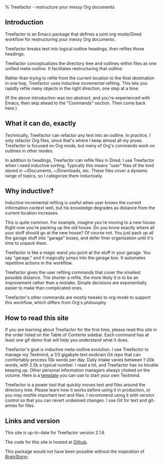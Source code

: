 % Treefactor - restructure your messy Org documents

Introduction
---

Treefactor is an Emacs package that defines a joint org-mode/Dired workflow for restructuring your messy Org documents.

Treefactor breaks text into logical outline headings, then refiles those headings.

Treefactor conceptualizes the directory tree and outlines within files as one unified meta-outline. It facilitates restructuring that outline.

Rather than trying to refile from the current location to the final destination in one hop, Treefactor uses inductive incremental refiling. This lets you rapidly refile many objects in the right direction, one step at a time.

(If the above introduction was too abstract, and you're experienced with Emacs, then skip ahead to the "Commands" section. Then come back here.)

What it can do, exactly
---

Technically, Treefactor can refactor any text into an outline. In practice, I only refactor Org files, since that's where I keep almost all my prose. Treefactor is focused on Org mode, but many of Org's commands work on outlines in other modes.

In addition to headings, Treefactor can refile files in Dired. I use Treefactor when I need inductive sorting. Typically this means "user" files of the kind stored in ~/Documents, ~/Downloads, etc. These files cover a dynamic range of topics, so I categorize them inductively.

Why inductive?
---

Inductive incremental refiling is useful when user knows the current information context well, but his knowledge degrades as distance from the current location increases.

This is quite common. For example, imagine you're moving to a new house. Right now you're packing up the old house. Do you know exactly where all your stuff should go at the new house? Of course not. You just pack up all the garage stuff into "garage" boxes, and defer finer organization until it's time to unpack them.

Treefactor is like a magic wand you point at the stuff in your garage. You say "garage," and it magically jumps into the garage box. It automates repetitive actions in the workflow.

Treefactor gives the user refiling commands that cover the smallest possible distance. The shorter a refile, the more likely it is to be an improvement rather than a mistake. Simple decisions are exponentially easier to make than complicated ones.

Treefactor's other commands are mostly tweaks to org-mode to support this workflow, which differs from Org's philosophy.

How to read this site
---

If you are learning about Treefactor for the first time, please read this site in the order listed on the Table of Contents sidebar. Each command has at least one gif demo that will help you understand what it does.

Treefactor's goal is inductive meta-outline evolution. I use Treefactor to manage my Textmind, a 1/3 gigabyte text exobrain Git repo that can comfortably process 10k words per day. Daily intake varies between 1-20k words, with 2.5k a typical number. I read a lot, and Treefactor has no trouble keeping up. Other personal information managers always choked on the volume. Here is a [template](https://gitgud.io/Bibliodemos/textmind-template) you can use to start your own Textmind.

Treefactor is a power tool that quickly moves text and files around the directory tree. Please learn how it works before using it in production, or you may misfile important text and files. I recommend using it with version control so that you can revert undesired changes. I use Git for text and git-annex for files.

Links and version
---

This site is up-to-date for Treefactor version 2.1.6

The code for this site is hosted at [Github](https://github.com/cyberthal/treefactor-docs).

This package would not have been possible without the inspiration of [BrainStorm](http://brainstormsw.com).
